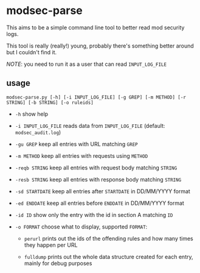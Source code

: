 # modsec-parse
This aims to be a simple command line tool to better read mod security logs.

This tool is really (really!) young, probably there's something better around but I couldn't find it.

*NOTE*: you need to run it as a user that can read `INPUT_LOG_FILE`

## usage
```
modsec-parse.py [-h] [-i INPUT_LOG_FILE] [-g GREP] [-m METHOD] [-r STRING] [-b STRING] [-o ruleids]
```

* `-h` show help

* `-i INPUT_LOG_FILE` reads data from `INPUT_LOG_FILE` (default: `modsec_audit.log`)

* `-gu GREP` keep all entries with URL matching `GREP`

* `-m METHOD` keep all entries with requests using `METHOD`

* `-reqb STRING` keep all entries with request body matching `STRING`

* `-resb STRING` keep all entries with response body matching `STRING`

* `-sd STARTDATE` keep all entries after `STARTDATE` in DD/MM/YYYY format
  
* `-ed ENDDATE` keep all entries before `ENDDATE` in DD/MM/YYYY format

* `-id ID` show only the entry with the id in section A matching `ID`
                        
* `-o FORMAT` choose what to display, supported `FORMAT`:
	* `perurl` prints out the ids of the offending rules and how many times they happen per URL

	* `fulldump` prints out the whole data structure created for each entry, mainly for debug purposes
